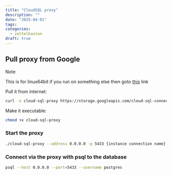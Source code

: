 ```yaml
---
title: "CloudSQL proxy"
description: ""
date: "2025-04-01"
tags: 
categories:
  - zettelkasten
draft: true
---
```


## Pull proxy from Google

> [!Note]
> This is for linux64bit if you run on something else then goto [this](https://cloud.google.com/sql/docs/postgres/sql-proxy#linux-64-bit) link

Pull it from internet:

```bash
curl -o cloud-sql-proxy https://storage.googleapis.com/cloud-sql-connectors/cloud-sql-proxy/v2.11.4/cloud-sql-proxy.linux.amd64
```

Make it executable:

```bash
chmod +x cloud-sql-proxy
```

### Start the proxy

```bash
./cloud-sql-proxy --address 0.0.0.0 -p 5433 {instance connection name} -c /path/to/key
```

### Connect via the proxy with psql to the database

```bash
psql --host 0.0.0.0 --port=5433 --username postgres
```
